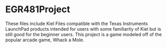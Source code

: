 # EGR481Project
These files include Kiel Files compatible with the Texas Instruments LaunchPad products intended for users with some familiarity of Kiel but is still good for the beginner users. This project is a game modeled off of the popular arcade game, Whack a Mole.
